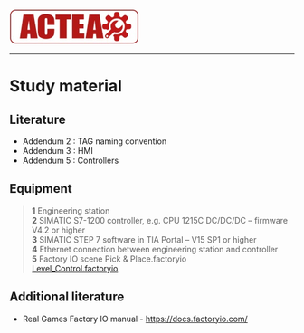 
![ACTEA](../Logo_ACTEA_2.jpg)
_____________________________________
# Study material
## Literature
- Addendum 2 : TAG naming convention
- Addendum 3 : HMI
- Addendum 5 : Controllers

## Equipment

> **1** Engineering station <br>
> **2** SIMATIC S7-1200 controller, e.g. CPU 1215C DC/DC/DC – firmware V4.2 or higher <br>
> **3** SIMATIC STEP 7 software in TIA Portal – V15 SP1 or higher <br>
> **4** Ethernet connection between engineering station and controller <br>
> **5** Factory IO scene Pick & Place.factoryio <br> [Level_Control.factoryio](./Ex05/Documents/Level_Control.factoryio)

## Additional literature
*  Real Games Factory IO manual - https://docs.factoryio.com/
